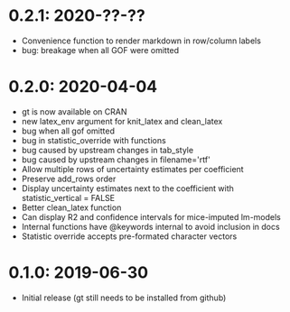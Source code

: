 # 0.2.1: 2020-??-??

* Convenience function to render markdown in row/column labels
* bug: breakage when all GOF were omitted

# 0.2.0: 2020-04-04

* gt is now available on CRAN
* new latex_env argument for knit_latex and clean_latex
* bug when all gof omitted
* bug in statistic_override with functions
* bug caused by upstream changes in tab_style
* bug caused by upstream changes in filename='rtf'
* Allow multiple rows of uncertainty estimates per coefficient
* Preserve add_rows order
* Display uncertainty estimates next to the coefficient with statistic_vertical = FALSE
* Better clean_latex function
* Can display R2 and confidence intervals for mice-imputed lm-models
* Internal functions have @keywords internal to avoid inclusion in docs
* Statistic override accepts pre-formated character vectors

# 0.1.0: 2019-06-30

* Initial release (gt still needs to be installed from github)
